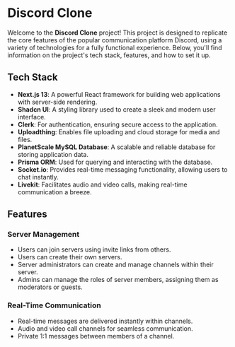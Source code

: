 # Discord Clone

Welcome to the **Discord Clone** project! This project is designed to replicate the core features of the popular communication platform Discord, using a variety of technologies for a fully functional experience. Below, you'll find information on the project's tech stack, features, and how to set it up.

## Tech Stack

- **Next.js 13**: A powerful React framework for building web applications with server-side rendering.
- **Shadcn UI**: A styling library used to create a sleek and modern user interface.
- **Clerk**: For authentication, ensuring secure access to the application.
- **Uploadthing**: Enables file uploading and cloud storage for media and files.
- **PlanetScale MySQL Database**: A scalable and reliable database for storing application data.
- **Prisma ORM**: Used for querying and interacting with the database.
- **Socket.io**: Provides real-time messaging functionality, allowing users to chat instantly.
- **Livekit**: Facilitates audio and video calls, making real-time communication a breeze.

## Features

### Server Management

- Users can join servers using invite links from others.
- Users can create their own servers.
- Server administrators can create and manage channels within their server.
- Admins can manage the roles of server members, assigning them as moderators or guests.

### Real-Time Communication

- Real-time messages are delivered instantly within channels.
- Audio and video call channels for seamless communication.
- Private 1:1 messages between members of a channel.
